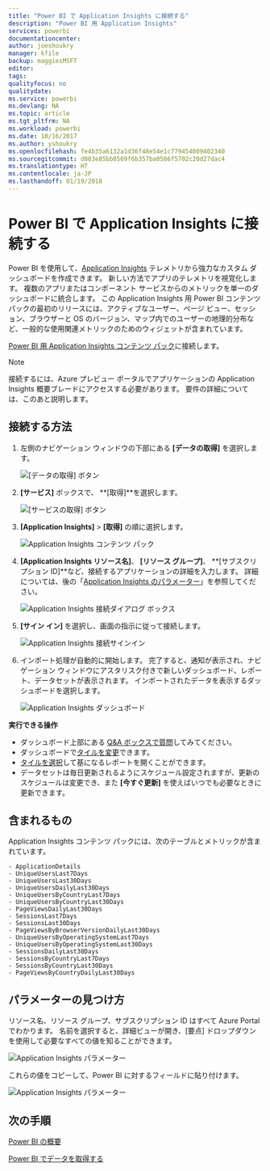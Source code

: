 ```yaml
---
title: "Power BI で Application Insights に接続する"
description: "Power BI 用 Application Insights"
services: powerbi
documentationcenter: 
author: joeshoukry
manager: kfile
backup: maggiesMSFT
editor: 
tags: 
qualityfocus: no
qualitydate: 
ms.service: powerbi
ms.devlang: NA
ms.topic: article
ms.tgt_pltfrm: NA
ms.workload: powerbi
ms.date: 10/16/2017
ms.author: yshoukry
ms.openlocfilehash: fe4b35a6132a1d36f48e54e1c779454009402340
ms.sourcegitcommit: d803e85bb0569f6b357ba0586f5702c20d27dac4
ms.translationtype: HT
ms.contentlocale: ja-JP
ms.lasthandoff: 01/19/2018
---
```

# <a name="connect-to-application-insights-with-power-bi"></a>Power BI で Application Insights に接続する
Power BI を使用して、[Application Insights](https://azure.microsoft.com/documentation/articles/app-insights-overview/) テレメトリから強力なカスタム ダッシュボードを作成できます。 新しい方法でアプリのテレメトリを視覚化します。 複数のアプリまたはコンポーネント サービスからのメトリックを単一のダッシュボードに統合します。 この Application Insights 用 Power BI コンテンツ パックの最初のリリースには、アクティブなユーザー、ページ ビュー、セッション、ブラウザーと OS のバージョン、マップ内でのユーザーの地理的分布など、一般的な使用関連メトリックのためのウィジェットが含まれています。

[Power BI 用 Application Insights コンテンツ パック](https://app.powerbi.com/getdata/services/application-insights)に接続します。

>[!NOTE]
>接続するには、Azure プレビュー ポータルでアプリケーションの Application Insights 概要ブレードにアクセスする必要があります。 要件の詳細については、このあと説明します。

## <a name="how-to-connect"></a>接続する方法
1. 左側のナビゲーション ウィンドウの下部にある **[データの取得]** を選択します。
   
    ![[データの取得] ボタン](media/service-connect-to-application-insights/pbi_getdata.png)
2. **[サービス]** ボックスで、 **[取得]**を選択します。
   
    ![[サービスの取得] ボタン](media/service-connect-to-application-insights/pbi_getservices.png)
3. **[Application Insights]** > **[取得]** の順に選択します。
   
    ![Application Insights コンテンツ パック](media/service-connect-to-application-insights/appinsights.png)
4. **[Application Insights リソース名]**、 **[リソース グループ]**、 **[サブスクリプション ID]**など、接続するアプリケーションの詳細を入力します。 詳細については、後の「[Application Insights のパラメーター](#FindingAppInsightsParams)」を参照してください。
   
    ![Application Insights 接続ダイアログ ボックス](media/service-connect-to-application-insights/pbi_contpkappinsitconnectndialog.png)    
5. **[サイン イン]** を選択し、画面の指示に従って接続します。
   
    ![Application Insights 接続サインイン](media/service-connect-to-application-insights/pbi_contpkappinsitconnectn2.png)
6. インポート処理が自動的に開始します。 完了すると、通知が表示され、ナビゲーション ウィンドウにアスタリスク付きで新しいダッシュボード、レポート、データセットが表示されます。  インポートされたデータを表示するダッシュボードを選択します。
   
    ![Application Insights ダッシュボード](media/service-connect-to-application-insights/pbi_contpkappinsitdash.png)

**実行できる操作**

* ダッシュボード上部にある [Q&A ボックスで質問](power-bi-q-and-a.md)してみてください。
* ダッシュボードで[タイルを変更](service-dashboard-edit-tile.md)できます。
* [タイルを選択](service-dashboard-tiles.md)して基になるレポートを開くことができます。
* データセットは毎日更新されるようにスケジュール設定されますが、更新のスケジュールは変更でき、また **[今すぐ更新]** を使えばいつでも必要なときに更新できます。

## <a name="whats-included"></a>含まれるもの
Application Insights コンテンツ パックには、次のテーブルとメトリックが含まれています。  

    - ApplicationDetails  
    - UniqueUsersLast7Days   
    - UniqueUsersLast30Days   
    - UniqueUsersDailyLast30Days  
    - UniqueUsersByCountryLast7Days  
    - UniqueUsersByCountryLast30Days   
    - PageViewsDailyLast30Days   
    - SessionsLast7Days   
    - SessionsLast30Days  
    - PageViewsByBrowserVersionDailyLast30Days   
    - UniqueUsersByOperatingSystemLast7Days   
    - UniqueUsersByOperatingSystemLast30Days    
    - SessionsDailyLast30Days   
    - SessionsByCountryLast7Days   
    - SessionsByCountryLast30Days   
    - PageViewsByCountryDailyLast30Days   

<a name="FindingAppInsightsParams"></a>

## <a name="finding-parameters"></a>パラメーターの見つけ方
リソース名、リソース グループ、サブスクリプション ID はすべて Azure Portal でわかります。 名前を選択すると、詳細ビューが開き、[要点] ドロップダウンを使用して必要なすべての値を知ることができます。

![Application Insights パラメーター](media/service-connect-to-application-insights/pbi_contpkappinsitparams.png)

これらの値をコピーして、Power BI に対するフィールドに貼り付けます。

![Application Insights パラメーター](media/service-connect-to-application-insights/pbi_contpkappinsitparam2.png)

## <a name="next-steps"></a>次の手順
[Power BI の概要](service-get-started.md)

[Power BI でデータを取得する](service-get-data.md)


